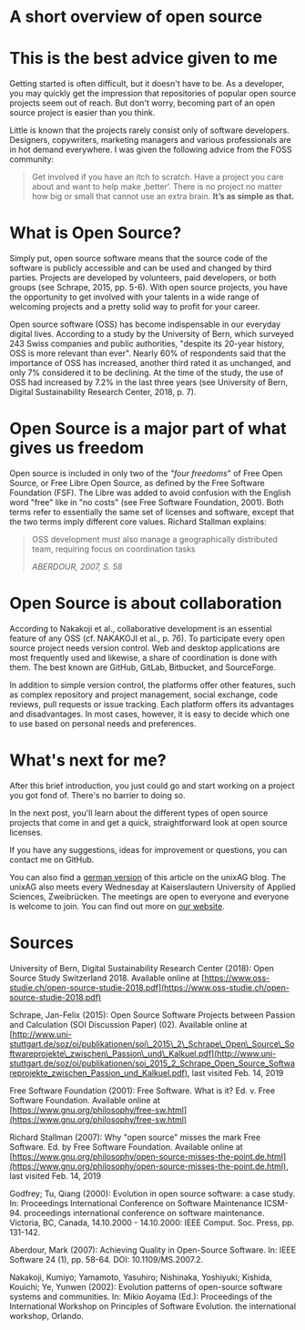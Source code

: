 # A short overview of open source

# This is the best advice given to me

Getting started is often difficult, but it doesn't have to be. As a developer, you may quickly get the impression that repositories of popular open source projects seem out of reach. But don't worry, becoming part of an open source project is easier than you think.

Little is known that the projects rarely consist only of software developers. Designers, copywriters, marketing managers and various professionals are in hot demand everywhere. I was given the following advice from the FOSS community:

> Get involved if you have an itch to scratch. Have a project you care about and want to help make ‚better‘. There is no project no matter how big or small that cannot use an extra brain. **It’s as simple as that.**

# What is Open Source?

Simply put, open source software means that the source code of the software is publicly accessible and can be used and changed by third parties. Projects are developed by volunteers, paid developers, or both groups (see Schrape, 2015, pp. 5-6). With open source projects, you have the opportunity to get involved with your talents in a wide range of welcoming projects and a pretty solid way to profit for your career.

Open source software (OSS) has become indispensable in our everyday digital lives. According to a study by the University of Bern, which surveyed 243 Swiss companies and public authorities, "despite its 20-year history, OSS is more relevant than ever". Nearly 60% of respondents said that the importance of OSS has increased, another third rated it as unchanged, and only 7% considered it to be declining. At the time of the study, the use of OSS had increased by 7.2% in the last three years (see University of Bern, Digital Sustainability Research Center, 2018, p. 7).

# Open Source is a major part of what gives us freedom

Open source is included in only two of the *"four freedoms*" of Free Open Source, or Free Libre Open Source, as defined by the Free Software Foundation (FSF). The Libre was added to avoid confusion with the English word "free" like in "no costs" (see Free Software Foundation, 2001). Both terms refer to essentially the same set of licenses and software, except that the two terms imply different core values. Richard Stallman explains:

> OSS development must also manage a geographically distributed team, requiring focus on coordination tasks
> 
> <cite>ABERDOUR, 2007, S. 58</cite>

# Open Source is about collaboration

According to Nakakoji et al., collaborative development is an essential feature of any OSS (cf. NAKAKOJI et al., p. 76). To participate every open source project needs version control. Web and desktop applications are most frequently used and likewise, a share of coordination is done with them. The best known are GitHub, GitLab, Bitbucket, and SourceForge.

In addition to simple version control, the platforms offer other features, such as complex repository and project management, social exchange, code reviews, pull requests or issue tracking. Each platform offers its advantages and disadvantages. In most cases, however, it is easy to decide which one to use based on personal needs and preferences.

# What's next for me?

After this brief introduction, you just could go and start working on a project you got fond of. There's no barrier to doing so.

In the next post, you'll learn about the different types of open source projects that come in and get a quick, straightforward look at open source licenses.

If you have any suggestions, ideas for improvement or questions, you can contact me on GitHub.

You can also find a [german version](https://blog.unixag.net/der-einstieg-in-open-source-1-einfuehrung-in-die-open-source-welt/) of this article on the unixAG blog. The unixAG also meets every Wednesday at Kaiserslautern University of Applied Sciences, Zweibrücken. The meetings are open to everyone and everyone is welcome to join. You can find out more on [our website](https://unixag.net/).

# Sources

University of Bern, Digital Sustainability Research Center (2018): Open Source Study Switzerland 2018. Available online at [https://www.oss-studie.ch/open-source-studie-2018.pdf](https://www.oss-studie.ch/open-source-studie-2018.pdf)

Schrape, Jan-Felix (2015): Open Source Software Projects between Passion and Calculation (SOI Discussion Paper) (02). Available online at [http://www.uni-stuttgart.de/soz/oi/publikationen/soi\_2015\_2\_Schrape\_Open\_Source\_Softwareprojekte\_zwischen\_Passion\_und\_Kalkuel.pdf](http://www.uni-stuttgart.de/soz/oi/publikationen/soi_2015_2_Schrape_Open_Source_Softwareprojekte_zwischen_Passion_und_Kalkuel.pdf), last visited Feb. 14, 2019

Free Software Foundation (2001): Free Software. What is it? Ed. v. Free Software Foundation. Available online at [https://www.gnu.org/philosophy/free-sw.html](https://www.gnu.org/philosophy/free-sw.html)

Richard Stallman (2007): Why "open source" misses the mark Free Software. Ed. by Free Software Foundation. Available online at [https://www.gnu.org/philosophy/open-source-misses-the-point.de.html](https://www.gnu.org/philosophy/open-source-misses-the-point.de.html), last visited Feb. 14, 2019

Godfrey; Tu, Qiang (2000): Evolution in open source software: a case study. In: Proceedings International Conference on Software Maintenance ICSM-94. proceedings international conference on software maintenance. Victoria, BC, Canada, 14.10.2000 - 14.10.2000: IEEE Comput. Soc. Press, pp. 131-142.

Aberdour, Mark (2007): Achieving Quality in Open-Source Software. In: IEEE Software 24 (1), pp. 58-64. DOI: 10.1109/MS.2007.2.

Nakakoji, Kumiyo; Yamamoto, Yasuhiro; Nishinaka, Yoshiyuki; Kishida, Kouichi; Ye, Yunwen (2002): Evolution patterns of open-source software systems and communities. In: Mikio Aoyama (Ed.): Proceedings of the International Workshop on Principles of Software Evolution. the international workshop, Orlando.